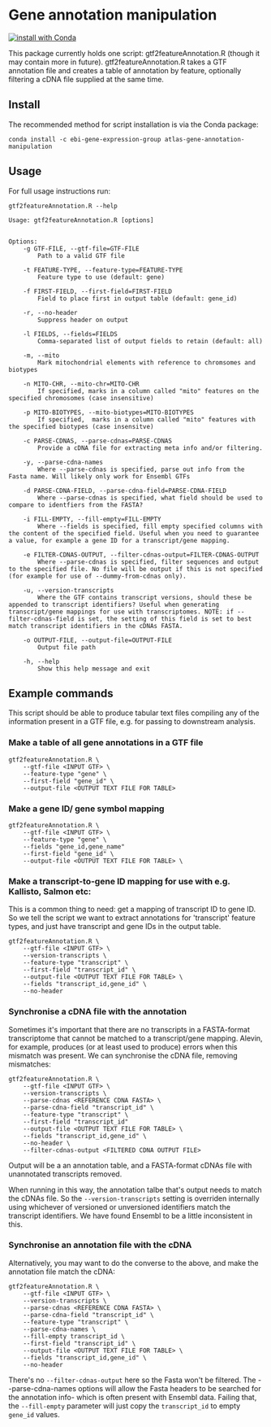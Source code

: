 # Gene annotation manipulation
[![install with Conda](https://img.shields.io/conda/v/ebi-gene-expression-group/atlas-gene-annotation-manipulation)](https://anaconda.org/ebi-gene-expression-group/atlas-gene-annotation-manipulation)

This package currently holds one script: gtf2featureAnnotation.R (though it may contain more in future). gtf2featureAnnotation.R takes a GTF annotation file and creates a table of annotation by feature, optionally filtering a cDNA file supplied at the same time. 

## Install

The recommended method for script installation is via the Conda package:

```
conda install -c ebi-gene-expression-group atlas-gene-annotation-manipulation
```

## Usage

For full usage instructions run:


```
gtf2featureAnnotation.R --help
```

```
Usage: gtf2featureAnnotation.R [options]


Options:
    -g GTF-FILE, --gtf-file=GTF-FILE
        Path to a valid GTF file

    -t FEATURE-TYPE, --feature-type=FEATURE-TYPE
        Feature type to use (default: gene)

    -f FIRST-FIELD, --first-field=FIRST-FIELD
        Field to place first in output table (default: gene_id)

    -r, --no-header
        Suppress header on output

    -l FIELDS, --fields=FIELDS
        Comma-separated list of output fields to retain (default: all)

    -m, --mito
        Mark mitochondrial elements with reference to chromsomes and biotypes

    -n MITO-CHR, --mito-chr=MITO-CHR
        If specified, marks in a column called "mito" features on the specified chromosomes (case insensitive)

    -p MITO-BIOTYPES, --mito-biotypes=MITO-BIOTYPES
        If specified,  marks in a column called "mito" features with the specified biotypes (case insensitve)

    -c PARSE-CDNAS, --parse-cdnas=PARSE-CDNAS
        Provide a cDNA file for extracting meta info and/or filtering.

    -y, --parse-cdna-names
        Where --parse-cdnas is specified, parse out info from the Fasta name. Will likely only work for Ensembl GTFs

    -d PARSE-CDNA-FIELD, --parse-cdna-field=PARSE-CDNA-FIELD
        Where --parse-cdnas is specified, what field should be used to compare to identfiers from the FASTA?

    -i FILL-EMPTY, --fill-empty=FILL-EMPTY
        Where --fields is specified, fill empty specified columns with the content of the specified field. Useful when you need to guarantee a value, for example a gene ID for a transcript/gene mapping. 

    -e FILTER-CDNAS-OUTPUT, --filter-cdnas-output=FILTER-CDNAS-OUTPUT
        Where --parse-cdnas is specified, filter sequences and output to the specified file. No file will be output if this is not specified (for example for use of --dummy-from-cdnas only).

    -u, --version-transcripts
        Where the GTF contains transcript versions, should these be appended to transcript identifiers? Useful when generating transcript/gene mappings for use with transcriptomes. NOTE: if --filter-cdnas-field is set, the setting of this field is set to best match transcript identifiers in the cDNAs FASTA.

    -o OUTPUT-FILE, --output-file=OUTPUT-FILE
        Output file path

    -h, --help
        Show this help message and exit
```

## Example commands

This script should be able to produce tabular text files compiling any of the information present in a GTF file, e.g. for passing to downstream analysis.

### Make a table of all gene annotations in a GTF file

```
gtf2featureAnnotation.R \
    --gtf-file <INPUT GTF> \
    --feature-type "gene" \
    --first-field "gene_id" \
    --output-file <OUTPUT TEXT FILE FOR TABLE>
```

### Make a gene ID/ gene symbol mapping

```
gtf2featureAnnotation.R \
    --gtf-file <INPUT GTF> \
    --feature-type "gene" \
    --fields "gene_id,gene_name"
    --first-field "gene_id" \
    --output-file <OUTPUT TEXT FILE FOR TABLE> \
```

### Make a transcript-to-gene ID mapping for use with e.g. Kallisto, Salmon etc:

This is a common thing to need: get a mapping of transcript ID to gene ID. So we tell the script we want to extract annotations for 'transcript' feature types, and just have transcript and gene IDs in the output table.

```
gtf2featureAnnotation.R \
    --gtf-file <INPUT GTF> \
    --version-transcripts \
    --feature-type "transcript" \
    --first-field "transcript_id" \
    --output-file <OUTPUT TEXT FILE FOR TABLE> \
    --fields "transcript_id,gene_id" \
    --no-header
```

### Synchronise a cDNA file with the annotation

Sometimes it's important that there are no transcripts in a FASTA-format transcriptome that cannot be matched to a transcript/gene mapping. Alevin, for example, produces (or at least used to produce) errors when this mismatch was present. We can synchronise the cDNA file, removing mismatches:

```
gtf2featureAnnotation.R \
    --gtf-file <INPUT GTF> \
    --version-transcripts \
    --parse-cdnas <REFERENCE CDNA FASTA> \
    --parse-cdna-field "transcript_id" \
    --feature-type "transcript" \
    --first-field "transcript_id" 
    --output-file <OUTPUT TEXT FILE FOR TABLE> \
    --fields "transcript_id,gene_id" \
    --no-header \
    --filter-cdnas-output <FILTERED CDNA OUTPUT FILE>
```

Output will be a an annotation table, and a FASTA-format cDNAs file with unannotated transcripts removed.

When running in this way, the annotation talbe that's output needs to match the cDNAs file. So the `--version-transcripts` setting is overriden internally using whichever of versioned or unversioned identifiers match the transcript identifiers. We have found Ensembl to be a little inconsistent in this.

### Synchronise an annotation file with the cDNA

Alternatively, you may want to do the converse to the above, and make the annotation file match the cDNA:

```
gtf2featureAnnotation.R \
    --gtf-file <INPUT GTF> \
    --version-transcripts \
    --parse-cdnas <REFERENCE CDNA FASTA> \
    --parse-cdna-field "transcript_id" \
    --feature-type "transcript" \
    --parse-cdna-names \
    --fill-empty transcript_id \
    --first-field "transcript_id" \
    --output-file <OUTPUT TEXT FILE FOR TABLE> \
    --fields "transcript_id,gene_id" \
    --no-header
```

There's no `--filter-cdnas-output` here so the Fasta won't be filtered. The --parse-cdna-names options will allow the Fasta headers to be searched for the annotation info- which is often present with Ensembl data. Failing that, the `--fill-empty` parameter will just copy the `transcript_id` to empty `gene_id` values. 
